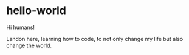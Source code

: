 # hello-world

Hi humans!

Landon here, learning how to code, to not only change my life but also change the world. 
